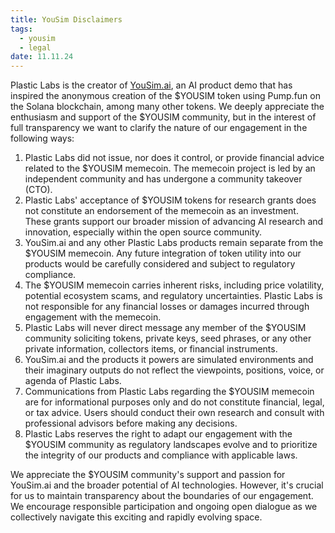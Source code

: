 ```yaml
---
title: YouSim Disclaimers
tags:
  - yousim
  - legal
date: 11.11.24
---
```

Plastic Labs is the creator of [YouSim.ai](https://yousim.ai), an AI product demo that has inspired the anonymous creation of the \$YOUSIM token using Pump.fun on the Solana blockchain, among many other tokens. We deeply appreciate the enthusiasm and support of the \$YOUSIM community, but in the interest of full transparency we want to clarify the nature of our engagement in the following ways:

1. Plastic Labs did not issue, nor does it control, or provide financial advice related to the \$YOUSIM memecoin. The memecoin project is led by an independent community and has undergone a community takeover (CTO).
3. Plastic Labs' acceptance of \$YOUSIM tokens for research grants does not constitute an endorsement of the memecoin as an investment. These grants support our broader mission of advancing AI research and innovation, especially within the open source community.
4. YouSim.ai and any other Plastic Labs products remain separate from the \$YOUSIM memecoin. Any future integration of token utility into our products would be carefully considered and subject to regulatory compliance.
5. The \$YOUSIM memecoin carries inherent risks, including price volatility, potential ecosystem scams, and regulatory uncertainties. Plastic Labs is not responsible for any financial losses or damages incurred through engagement with the memecoin.
6. Plastic Labs will never direct message any member of the $YOUSIM community soliciting tokens, private keys, seed phrases, or any other private information, collectors items, or financial instruments.
7. YouSim.ai and the products it powers are simulated environments and their imaginary outputs do not reflect the viewpoints, positions, voice, or agenda of Plastic Labs.
8. Communications from Plastic Labs regarding the \$YOUSIM memecoin are for informational purposes only and do not constitute financial, legal, or tax advice. Users should conduct their own research and consult with professional advisors before making any decisions.
9. Plastic Labs reserves the right to adapt our engagement with the \$YOUSIM community as regulatory landscapes evolve and to prioritize the integrity of our products and compliance with applicable laws.

We appreciate the \$YOUSIM community's support and passion for YouSim.ai and the broader potential of AI technologies. However, it's crucial for us to maintain transparency about the boundaries of our engagement. We encourage responsible participation and ongoing open dialogue as we collectively navigate this exciting and rapidly evolving space.
